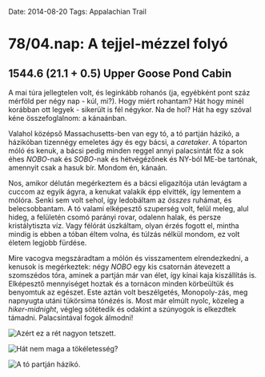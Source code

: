 Date: 2014-08-20
Tags: Appalachian Trail

# 78/04.nap: A tejjel-mézzel folyó

## 1544.6 (21.1 + 0.5) Upper Goose Pond Cabin

A mai túra jellegtelen volt, és leginkább rohanós (ja, egyébként pont száz mérföld per négy nap - kúl, mi?). Hogy miért rohantam? Hát hogy minél korábban ott legyek - sikerült is fél négykor. Na de hol? Hát ha egy szóval kéne összefoglalnom: a kánaánban.

Valahol középső Massachusetts-ben van egy tó, a tó partján házikó, a házikóban tizennégy emeletes ágy és egy bácsi, a *caretaker*. A tóparton móló és kenuk, a bácsi pedig minden reggel annyi palacsintát főz a sok éhes *NOBO*-nak és *SOBO*-nak és hétvégézőnek és NY-ból ME-be tartónak, amennyit csak a hasuk bír. Mondom én, kánaán.

Nos, amikor délután megérkeztem és a bácsi eligazítója után levágtam a cuccom az egyik ágyra, a kenukat valakik épp elvitték, így lementem a mólóra. Senki sem volt sehol, így ledobáltam az *összes* ruhámat, és belecsobbantam. A tó valami elképesztő szuperség volt, felül meleg, alul hideg, a felületén csomó parányi rovar, odalenn halak, és persze kristálytiszta víz. Vagy félórát úszkáltam, olyan érzés fogott el, mintha mindig is ebben a tóban éltem volna, és túlzás nélkül mondom, ez volt életem legjobb fürdése.

Mire vacogva megszáradtam a mólón és visszamentem elrendezkedni, a kenusok is megérkeztek: négy *NOBO* egy kis csatornán átevezett a szomszédos tóra, aminek a partján már van élet, így kínai kaja kiszállítás is. Elképesztő mennyiséget hoztak és a tornácon minden körbeültük és benyomtuk az egészet. Este aztán volt beszélgetés, Monopoly-zás, meg napnyugta utáni tükörsima tónézés is. Most már elmúlt nyolc, közeleg a *hiker-midnight*, végleg sötétedik és odakint a szúnyogok is elkezdtek támadni. Palacsintával fogok álmodni!

![Azért ez a rét nagyon tetszett.](https://lh3.googleusercontent.com/-8F3KW13hmXM/VDWnaVpx7kI/AAAAAAAAIEE/_MnxQmaHCoQ/s800-Ic42/140820_122636.jpg)

![Hát nem maga a tökéletesség?](https://lh3.googleusercontent.com/-a2_JxbtZiHw/VDWna5UZfgI/AAAAAAAAIPw/xPc4piZiNk8/s1152-Ic42/140820_170954.jpg)

![A tó partján házikó.](https://lh3.googleusercontent.com/-0x-NVRpzV-k/VDWnbZfvntI/AAAAAAAAIEs/3YaNJe4jaoo/s1152-Ic42/140820_185638.jpg)